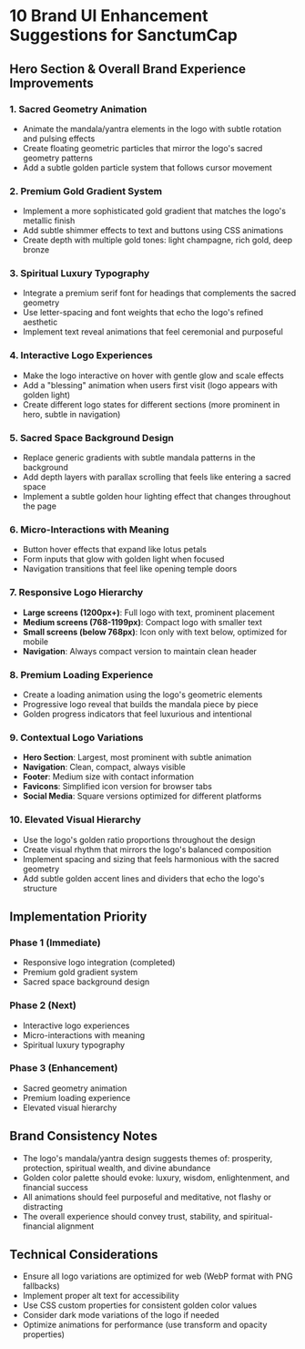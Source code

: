 # 10 Brand UI Enhancement Suggestions for SanctumCap

## Hero Section & Overall Brand Experience Improvements

### 1. **Sacred Geometry Animation**
- Animate the mandala/yantra elements in the logo with subtle rotation and pulsing effects
- Create floating geometric particles that mirror the logo's sacred geometry patterns
- Add a subtle golden particle system that follows cursor movement

### 2. **Premium Gold Gradient System**
- Implement a more sophisticated gold gradient that matches the logo's metallic finish
- Add subtle shimmer effects to text and buttons using CSS animations
- Create depth with multiple gold tones: light champagne, rich gold, deep bronze

### 3. **Spiritual Luxury Typography**
- Integrate a premium serif font for headings that complements the sacred geometry
- Use letter-spacing and font weights that echo the logo's refined aesthetic
- Implement text reveal animations that feel ceremonial and purposeful

### 4. **Interactive Logo Experiences**
- Make the logo interactive on hover with gentle glow and scale effects
- Add a "blessing" animation when users first visit (logo appears with golden light)
- Create different logo states for different sections (more prominent in hero, subtle in navigation)

### 5. **Sacred Space Background Design**
- Replace generic gradients with subtle mandala patterns in the background
- Add depth layers with parallax scrolling that feels like entering a sacred space
- Implement a subtle golden hour lighting effect that changes throughout the page

### 6. **Micro-Interactions with Meaning**
- Button hover effects that expand like lotus petals
- Form inputs that glow with golden light when focused
- Navigation transitions that feel like opening temple doors

### 7. **Responsive Logo Hierarchy**
- **Large screens (1200px+)**: Full logo with text, prominent placement
- **Medium screens (768-1199px)**: Compact logo with smaller text
- **Small screens (below 768px)**: Icon only with text below, optimized for mobile
- **Navigation**: Always compact version to maintain clean header

### 8. **Premium Loading Experience**
- Create a loading animation using the logo's geometric elements
- Progressive logo reveal that builds the mandala piece by piece
- Golden progress indicators that feel luxurious and intentional

### 9. **Contextual Logo Variations**
- **Hero Section**: Largest, most prominent with subtle animation
- **Navigation**: Clean, compact, always visible
- **Footer**: Medium size with contact information
- **Favicons**: Simplified icon version for browser tabs
- **Social Media**: Square versions optimized for different platforms

### 10. **Elevated Visual Hierarchy**
- Use the logo's golden ratio proportions throughout the design
- Create visual rhythm that mirrors the logo's balanced composition
- Implement spacing and sizing that feels harmonious with the sacred geometry
- Add subtle golden accent lines and dividers that echo the logo's structure

## Implementation Priority

### Phase 1 (Immediate)
- Responsive logo integration (completed)
- Premium gold gradient system
- Sacred space background design

### Phase 2 (Next)
- Interactive logo experiences
- Micro-interactions with meaning
- Spiritual luxury typography

### Phase 3 (Enhancement)
- Sacred geometry animation
- Premium loading experience
- Elevated visual hierarchy

## Brand Consistency Notes

- The logo's mandala/yantra design suggests themes of: prosperity, protection, spiritual wealth, and divine abundance
- Golden color palette should evoke: luxury, wisdom, enlightenment, and financial success
- All animations should feel purposeful and meditative, not flashy or distracting
- The overall experience should convey trust, stability, and spiritual-financial alignment

## Technical Considerations

- Ensure all logo variations are optimized for web (WebP format with PNG fallbacks)
- Implement proper alt text for accessibility
- Use CSS custom properties for consistent golden color values
- Consider dark mode variations of the logo if needed
- Optimize animations for performance (use transform and opacity properties)